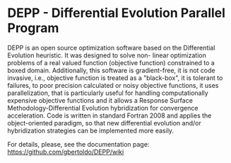 # DEPP - Differential Evolution Parallel Program
DEPP is an open source optimization software based on the Differential Evolution heuristic. It was designed to solve non-
linear optimization problems of a real valued function (objective function) constrained to a boxed domain. Additionally, this software is gradient-free, it is not code invasive, i.e., objective function is treated as a "black-box", it is tolerant to failures, to poor precision calculated or noisy objective functions, it uses parallelization, that is particularly useful for handling computationally expensive objective functions and it allows a Response Surface Methodology-Differential Evolution hybridization for convergence acceleration. Code is written in standard Fortran 2008 and applies the object-oriented paradigm, so that new differential evolution and/or hybridization strategies can be implemented more easily.

For details, please, see the documentation page: https://github.com/gbertoldo/DEPP/wiki
